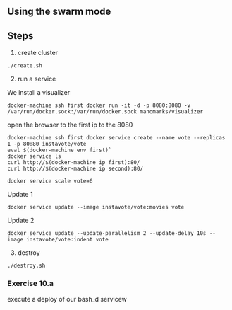 Using the swarm mode
--------------------

## Steps

1. create cluster

`./create.sh`

2. run a service 

We install a visualizer 

`docker-machine ssh first docker run -it -d -p 8080:8080 -v /var/run/docker.sock:/var/run/docker.sock manomarks/visualizer`

open the browser to the first ip to the 8080

    docker-machine ssh first docker service create --name vote --replicas 1 -p 80:80 instavote/vote
    eval $(docker-machine env first)`
    docker service ls
    curl http://$(docker-machine ip first):80/
    curl http://$(docker-machine ip second):80/
    
    docker service scale vote=6
    
Update 1
    
    docker service update --image instavote/vote:movies vote
    
Update 2
    
    docker service update --update-parallelism 2 --update-delay 10s --image instavote/vote:indent vote
3. destroy
 

`./destroy.sh`



### Exercise 10.a

execute a deploy of our bash_d servicew

